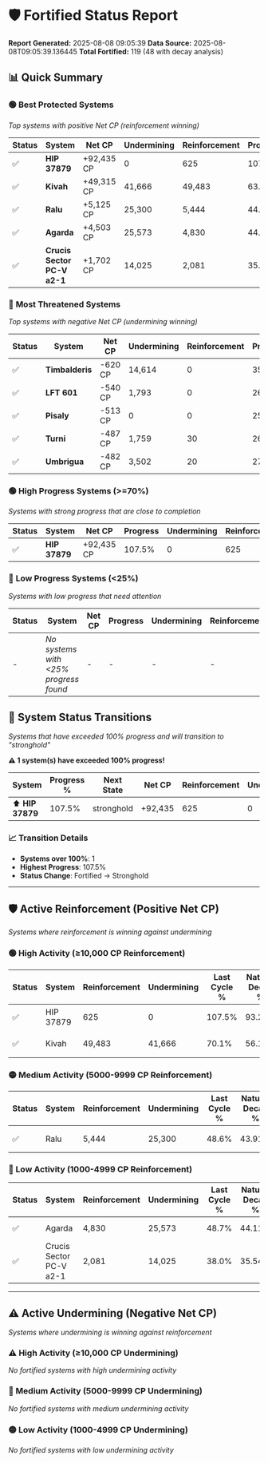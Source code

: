 # 🛡️ Fortified Status Report

**Report Generated:** 2025-08-08 09:05:39
**Data Source:** 2025-08-08T09:05:39.136445
**Total Fortified:** 119 (48 with decay analysis)

## 📊 Quick Summary

### 🟢 **Best Protected Systems**
*Top systems with positive Net CP (reinforcement winning)*

| Status | System | Net CP | Undermining | Reinforcement | Progress |
|--------|--------|--------|-------------|---------------|----------|
| ✅ | **HIP 37879** | +92,435 CP | 0 | 625 | 107.5% |
| ✅ | **Kivah** | +49,315 CP | 41,666 | 49,483 | 63.7% |
| ✅ | **Ralu** | +5,125 CP | 25,300 | 5,444 | 44.7% |
| ✅ | **Agarda** | +4,503 CP | 25,573 | 4,830 | 44.8% |
| ✅ | **Crucis Sector PC-V a2-1** | +1,702 CP | 14,025 | 2,081 | 35.8% |

### 🔴 **Most Threatened Systems**
*Top systems with negative Net CP (undermining winning)*

| Status | System | Net CP | Undermining | Reinforcement | Progress |
|--------|--------|--------|-------------|---------------|----------|
| ✅ | **Timbalderis** | -620 CP | 14,614 | 0 | 35.7% |
| ✅ | **LFT 601** | -540 CP | 1,793 | 0 | 26.3% |
| ✅ | **Pisaly** | -513 CP | 0 | 0 | 25.0% |
| ✅ | **Turni** | -487 CP | 1,759 | 30 | 26.3% |
| ✅ | **Umbrigua** | -482 CP | 3,502 | 20 | 27.6% |

### 🟢 **High Progress Systems (>=70%)**
*Systems with strong progress that are close to completion*

| Status | System | Net CP | Progress | Undermining | Reinforcement |
|--------|--------|--------|----------|-------------|---------------|
| ✅ | **HIP 37879** | +92,435 CP | 107.5% | 0 | 625 |

### 🔴 **Low Progress Systems (<25%)**
*Systems with low progress that need attention*

| Status | System | Net CP | Progress | Undermining | Reinforcement |
|--------|--------|--------|----------|-------------|---------------|
| - | *No systems with <25% progress found* | - | - | - | - |
## 🔄 System Status Transitions  
*Systems that have exceeded 100% progress and will transition to "stronghold"*

**⚠️ 1 system(s) have exceeded 100% progress!**

| System | Progress % | Next State | Net CP | Reinforcement | Undermining | 
|--------|------------|-------------|--------|---------------|-------------|
| ⬆️ **HIP 37879** | 107.5% | stronghold | +92,435 | 625 | 0 |

### 📈 Transition Details
- **Systems over 100%**: 1
- **Highest Progress**: 107.5%
- **Status Change**: Fortified → Stronghold

---

## 🛡️ Active Reinforcement (Positive Net CP)
*Systems where reinforcement is winning against undermining*

### 🟢 High Activity (≥10,000 CP Reinforcement)

| Status | System | Reinforcement | Undermining | Last Cycle % | Natural Decay % | Current Progress % | Current CP | Net CP | Activity |
|--------|--------|---------------|-------------|--------------|-----------------|-------------------|------------|--------|----------|
| ✅ | HIP 37879 | 625 | 0 | 107.5% | 93.28% | 107.5% | 698,750 | +92,435 | 🟢 High Reinforcement |
| ✅ | Kivah | 49,483 | 41,666 | 70.1% | 56.11% | 63.7% | 414,050 | +49,315 | 🟢 High Reinforcement |

### 🟡 Medium Activity (5000-9999 CP Reinforcement)

| Status | System | Reinforcement | Undermining | Last Cycle % | Natural Decay % | Current Progress % | Current CP | Net CP | Activity |
|--------|--------|---------------|-------------|--------------|-----------------|-------------------|------------|--------|----------|
| ✅ | Ralu | 5,444 | 25,300 | 48.6% | 43.91% | 44.7% | 290,550 | +5,125 | 🟡 Medium Reinforcement |

### 🔴 Low Activity (1000-4999 CP Reinforcement)

| Status | System | Reinforcement | Undermining | Last Cycle % | Natural Decay % | Current Progress % | Current CP | Net CP | Activity |
|--------|--------|---------------|-------------|--------------|-----------------|-------------------|------------|--------|----------|
| ✅ | Agarda | 4,830 | 25,573 | 48.7% | 44.11% | 44.8% | 291,199 | +4,503 | 🔵 Low Reinforcement |
| ✅ | Crucis Sector PC-V a2-1 | 2,081 | 14,025 | 38.0% | 35.54% | 35.8% | 232,700 | +1,702 | 🔵 Low Reinforcement |


---

## ⚠️ Active Undermining (Negative Net CP)
*Systems where undermining is winning against reinforcement*

### ⚠️ High Activity (≥10,000 CP Undermining)

*No fortified systems with high undermining activity*

### 🔶 Medium Activity (5000-9999 CP Undermining)

*No fortified systems with medium undermining activity*

### 🟡 Low Activity (1000-4999 CP Undermining)

*No fortified systems with low undermining activity*
